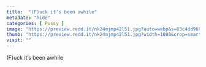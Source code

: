 ```yaml
---
title:  "(F)uck it’s been awhile"
metadate: "hide"
categories: [ Pussy ]
image: "https://preview.redd.it/nk24mjmp42l51.jpg?auto=webp&s=83c4dd96836497b462113d53ea24e4321cd58511"
thumb: "https://preview.redd.it/nk24mjmp42l51.jpg?width=1080&crop=smart&auto=webp&s=6dfc0930b5ff0fa3480351216605ddde3cf50fe4"
visit: ""
---
```

(F)uck it’s been awhile
